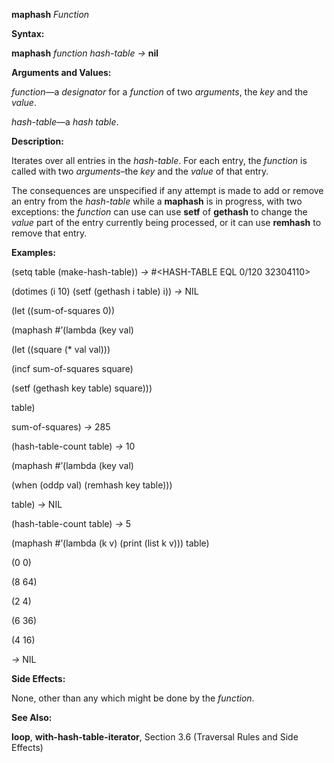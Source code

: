 **maphash** *Function* 

**Syntax:** 

**maphash** *function hash-table →* **nil** 

**Arguments and Values:** 

*function*—a *designator* for a *function* of two *arguments*, the *key* and the *value*. 

*hash-table*—a *hash table*. 

**Description:** 

Iterates over all entries in the *hash-table*. For each entry, the *function* is called with two *arguments*–the *key* and the *value* of that entry. 

The consequences are unspecified if any attempt is made to add or remove an entry from the *hash-table* while a **maphash** is in progress, with two exceptions: the *function* can use can use **setf** of **gethash** to change the *value* part of the entry currently being processed, or it can use **remhash** to remove that entry. 

**Examples:** 

(setq table (make-hash-table)) *→* #&#60;HASH-TABLE EQL 0/120 32304110&#62; 

(dotimes (i 10) (setf (gethash i table) i)) *→* NIL 

(let ((sum-of-squares 0)) 

(maphash #’(lambda (key val) 

(let ((square (\* val val))) 

(incf sum-of-squares square) 

(setf (gethash key table) square))) 

table) 

sum-of-squares) *→* 285 

(hash-table-count table) *→* 10 

(maphash #’(lambda (key val) 

(when (oddp val) (remhash key table))) 

table) *→* NIL 

(hash-table-count table) *→* 5 

(maphash #’(lambda (k v) (print (list k v))) table) 

(0 0) 

(8 64) 

(2 4) 

(6 36) 

(4 16) 

*→* NIL 

**Side Effects:** 

None, other than any which might be done by the *function*. 



 

 

**See Also:** 

**loop**, **with-hash-table-iterator**, Section 3.6 (Traversal Rules and Side Effects) 

